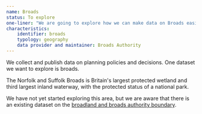 ```yaml
---
name: Broads
status: To explore
one-liner: "We are going to explore how we can make data on Broads easier to find, use and trust."
characteristics:
    identifier: broads
    typology: geography
    data provider and maintainer: Broads Authority
---
```


We collect and publish data on planning policies and decisions. One dataset we want to explore is broads.

The Norfolk and Suffolk Broads is Britain's largest protected wetland and third largest inland waterway, with the protected status of a national park.

We have not yet started exploring this area, but we are aware that there is an existing dataset on the [broadland and broads authority boundary](https://www.broadland.gov.uk/downloads/file/1186/broadland_and_broads_authority_boundary).
